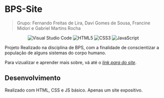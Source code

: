 # BPS-Site
> Grupo: Fernando Freitas de Lira, Davi Gomes de Sousa, Francine Midori e Gabriel Martins Rocha

<div align="center">
  
![Visual Studio Code](https://img.shields.io/badge/Visual%20Studio%20Code-0078d7.svg?style=for-the-badge&logo=visual-studio-code&logoColor=white)
![HTML5](https://img.shields.io/badge/html5-%23E34F26.svg?style=for-the-badge&logo=html5&logoColor=white)
![CSS3](https://img.shields.io/badge/css3-%231572B6.svg?style=for-the-badge&logo=css3&logoColor=white)
![JavaScript](https://img.shields.io/badge/javascript-%23323330.svg?style=for-the-badge&logo=javascript&logoColor=%23F7DF1E)

</div>

Projeto Realizado na disciplina de BPS, com a finalidade de conscientizar a população de alguns sistemas do corpo humano.

Para vizualizar e aprender mais sobre, vá até o _[link para do site](https://ferr-ffk.github.io/BPS-Site/)_.

## Desenvolvimento

Realizado com HTML, CSS e JS básico. Apenas um site expositivo.
